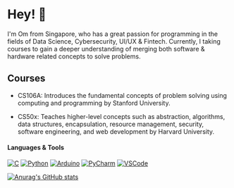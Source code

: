 # Hey! 👋

I'm Om from Singapore, who has a great passion for programming in the fields of Data Science, Cybersecurity, UI/UX & Fintech. Currently, I taking courses to gain a deeper understanding of merging both software & hardware related concepts to solve problems.


## Courses

* CS106A: Introduces the fundamental concepts of problem solving using computing and programming by Stanford University.

* CS50x: Teaches higher-level concepts such as abstraction, algorithms, data structures, encapsulation, resource management, security, software engineering, and web development by Harvard University.

#### Languages & Tools
[![C](https://img.shields.io/badge/-C-A8B9CC?logo=C&logoColor=white&style=flat)](https://www.cprogramming.com/) [![Python](https://img.shields.io/badge/-Python-3776AB?logo=Python&logoColor=white&style=flat)](https://www.python.org/) [![Arduino](https://img.shields.io/badge/-Arduino-00979D?logo=Arduino&logoColor=white&style=flat)](https://www.arduino.cc/)  [![PyCharm](https://img.shields.io/badge/-PyCharm-1ca46c?logo=PyCharm&logoColor=white&style=flat)](https://www.jetbrains.com/pycharm/) [![VSCode](https://img.shields.io/badge/-VS%20Code-007ACC?logo=Visual%20Studio%20Code&logoColor=white&style=flat)](https://code.visualstudio.com/)


[![Anurag's GitHub stats](https://github-readme-stats.vercel.app/api?username=omcodedthis)](https://github.com/anuraghazra/github-readme-stats)
